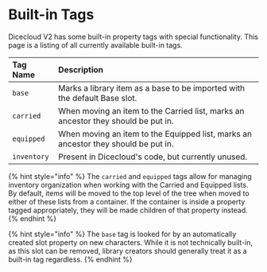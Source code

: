 # Built-in Tags

Dicecloud V2 has some built-in property tags with special functionality. This page is a listing of all currently available built-in tags.

| Tag Name | Description |
| :--- | :--- |
| `base` | Marks a library item as a base to be imported with the default Base slot. |
| `carried` | When moving an item to the Carried list, marks an ancestor they should be put in. |
| `equipped` | When moving an item to the Equipped list, marks an ancestor they should be put in. |
| `inventory` | Present in Dicecloud's code, but currently unused. |

{% hint style="info" %}
The `carried` and `equipped` tags allow for managing inventory organization when working with the Carried and Equipped lists. By default, items will be moved to the top level of the tree when moved to either of these lists from a container. If the container is inside a property tagged appropriately, they will be made children of that property instead.
{% endhint %}

{% hint style="info" %}
The `base` tag is looked for by an automatically created slot property on new characters. While it is not technically built-in, as this slot can be removed, library creators should generally treat it as a built-in tag regardless.
{% endhint %}


